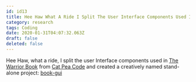 ```yaml
---
id: id13
title: Hee Haw What A Ride I Split The User Interface Components Used In From And Created A Creatively Named Stand Alone Project...
category: research
tags: Coding
date: 2020-01-31T04:07:32.063Z
draft: false
deleted: false
---
```


Hee Haw, what a ride, I split the user Interface components used in [The Warrior Book][1] from [Cat Pea Code][2] and created a creatively named stand-alone project: [book-gui][3]

[1]: http://catpea.com/warrior
[2]: https://github.com/fantasyui-com/catpea-com
[3]: https://fantasyui-com.github.io/book-gui/?path=/story/widgets--illustration
